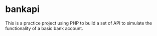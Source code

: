 # bankapi
This is a practice project using PHP to build a set of API to simulate the functionality of a basic bank account.
